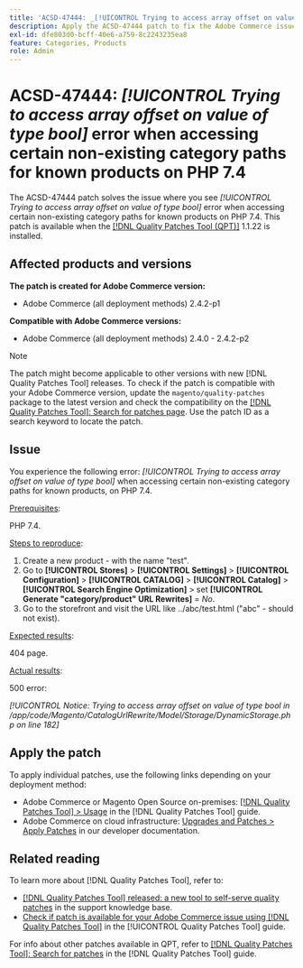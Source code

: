 ```yaml
---
title: 'ACSD-47444: _[!UICONTROL Trying to access array offset on value of type bool]_ error when accessing certain non-existing category paths for known products on PHP 7.4'
description: Apply the ACSD-47444 patch to fix the Adobe Commerce issue where there is a _[!UICONTROL Trying to access array offset on value of type bool]_ error when accessing certain non-existing category paths for known products, on PHP 7.4.
exl-id: dfe803d0-bcff-40e6-a759-8c2243235ea8
feature: Categories, Products
role: Admin
---
```

# ACSD-47444: _[!UICONTROL Trying to access array offset on value of type bool]_ error when accessing certain non-existing category paths for known products on PHP 7.4

The ACSD-47444 patch solves the issue where you see _[!UICONTROL Trying to access array offset on value of type bool]_ error when accessing certain non-existing category paths for known products on PHP 7.4. This patch is available when the [[!DNL Quality Patches Tool (QPT)]](https://experienceleague.adobe.com/en/docs/commerce-knowledge-base/kb/announcements/commerce-announcements/magento-quality-patches-released-new-tool-to-self-serve-quality-patches) 1.1.22 is installed.  

## Affected products and versions

**The patch is created for Adobe Commerce version:**
* Adobe Commerce (all deployment methods) 2.4.2-p1

**Compatible with Adobe Commerce versions:**
* Adobe Commerce (all deployment methods) 2.4.0 - 2.4.2-p2

>[!NOTE]
>
>The patch might become applicable to other versions with new [!DNL Quality Patches Tool] releases. To check if the patch is compatible with your Adobe Commerce version, update the `magento/quality-patches` package to the latest version and check the compatibility on the [[!DNL Quality Patches Tool]: Search for patches page](https://experienceleague.adobe.com/tools/commerce-quality-patches/index.html). Use the patch ID as a search keyword to locate the patch.

## Issue

You experience the following error: _[!UICONTROL Trying to access array offset on value of type bool]_ when accessing certain non-existing category paths for known products, on PHP 7.4.

<u>Prerequisites</u>:

PHP 7.4.

<u>Steps to reproduce</u>:

1. Create a new product - with the name "test".
1. Go to **[!UICONTROL Stores]** > **[!UICONTROL Settings]** > **[!UICONTROL Configuration]** > **[!UICONTROL CATALOG]** > **[!UICONTROL Catalog]** > **[!UICONTROL Search Engine Optimization]** > set **[!UICONTROL Generate "category/product" URL Rewrites]** = _No_.
1. Go to the storefront and visit the URL like ../abc/test.html ("abc" - should not exist).

<u>Expected results</u>:

404 page.

<u>Actual results</u>:

500 error:

_[!UICONTROL Notice: Trying to access array offset on value of type bool in /app/code/Magento/CatalogUrlRewrite/Model/Storage/DynamicStorage.php on line 182]_

## Apply the patch

To apply individual patches, use the following links depending on your deployment method:

* Adobe Commerce or Magento Open Source on-premises: [[!DNL Quality Patches Tool] > Usage](https://experienceleague.adobe.com/docs/commerce-operations/tools/quality-patches-tool/usage.html) in the [!DNL Quality Patches Tool] guide.
* Adobe Commerce on cloud infrastructure: [Upgrades and Patches > Apply Patches](https://experienceleague.adobe.com/docs/commerce-cloud-service/user-guide/develop/upgrade/apply-patches.html) in our developer documentation.

## Related reading

To learn more about [!DNL Quality Patches Tool], refer to:

* [[!DNL Quality Patches Tool] released: a new tool to self-serve quality patches](https://experienceleague.adobe.com/en/docs/commerce-knowledge-base/kb/announcements/commerce-announcements/magento-quality-patches-released-new-tool-to-self-serve-quality-patches) in the support knowledge base.
* [Check if patch is available for your Adobe Commerce issue using [!DNL Quality Patches Tool]](/help/tools/quality-patches-tool/patches-available-in-qpt/check-patch-for-magento-issue-with-magento-quality-patches.md) in the [!UICONTROL Quality Patches Tool] guide.


For info about other patches available in QPT, refer to [[!DNL Quality Patches Tool]: Search for patches](https://experienceleague.adobe.com/tools/commerce-quality-patches/index.html) in the [!DNL Quality Patches Tool] guide.
